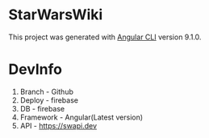 # StarWarsWiki

This project was generated with [Angular CLI](https://github.com/angular/angular-cli) version 9.1.0.

# DevInfo

1. Branch - Github
2. Deploy - firebase
3. DB - firebase
4. Framework - Angular(Latest version)
5. API - https://swapi.dev
